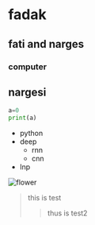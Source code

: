 # fadak
## fati and narges
### computer
## nargesi

```python
a=0
print(a)
```

- python
- deep
  - rnn
  - cnn
- lnp

![flower](https://encrypted-tbn0.gstatic.com/images?q=tbn:ANd9GcRm9mi3NfIudEbI-0wNLc4AcmSCEyD70ret7tzAWXmWwDq42tCcQXtJnkjrw8zO9inSk3I&usqp=CAU)



> this is test
>> thus is test2
